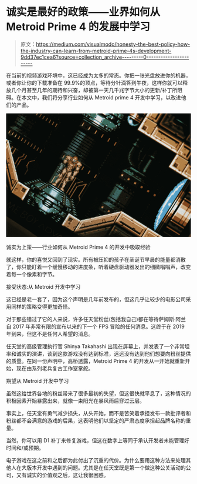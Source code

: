 # 诚实是最好的政策——业界如何从 Metroid Prime 4 的发展中学习

> 原文：<https://medium.com/visualmodo/honesty-the-best-policy-how-the-industry-can-learn-from-metroid-prime-4s-development-9dd37ec1cea6?source=collection_archive---------0----------------------->

在当前的视频游戏环境中，这已经成为太多的常态。你把一张光盘放进你的机器，或者你让你的下载准备在 99.9%的顶点，等待分针滴答到午夜，这样你就可以释放几个月甚至几年的期待和兴奋，却被第一天几千兆字节大小的更新/补丁所阻碍。在本文中，我们将分享行业如何从 Metroid prime 4 开发中学习，以改进他们的产品。

![](img/2bc3f30b3a8f5fea351a2364e1461b1b.png)

诚实为上策——行业如何从 Metroid Prime 4 的开发中吸取经验

就这样，你的喜悦又回到了现实。所有被压抑的孩子在圣诞节早晨的能量都消散了，你只能盯着一个缓慢移动的进度条，听着硬盘驱动器发出的细微嗡嗡声，改变着每一个像素和字节。

接受状态:从 Metroid 开发中学习

这已经是老一套了，因为这个声明是几年前发布的，但这几乎让较少的电影公司采用同样的策略变得更加奇怪。

对于那些错过了它的人来说，许多任天堂粉丝(包括我自己)都在等待萨姆斯·阿兰自 2017 年非常有限的宣布以来的下一个 FPS 冒险的任何消息。这终于在 2019 年到来，但这不是任何人希望的消息。

任天堂的高级管理执行官 Shinya Takahashi 出现在屏幕上，并发表了一个非常坦率和诚实的演讲，谈到这款游戏没有达到标准，远远没有达到他们想要向粉丝提供的质量。在同一份声明中，高桥透露，Metroid Prime 4 的开发从一开始就重新开始，现在由系列老兵复古工作室掌舵。

期望从 Metroid 开发中学习

虽然这给世界各地的粉丝带来了很多最初的失望，但这很快就平息了，这种情况的积极因素开始暴露出来，就像一束阳光在暴风雨后穿过云层。

事实上，任天堂有勇气减少损失，从头开始，而不是苦笑着承担发布一款批评者和粉丝都不会满意的游戏的后果，这表明他们以坚定的严肃态度承担起品牌名称的重量。

当然，你可以用 D1 补丁来修复游戏，但这在数字上等同于承认开发者未能管理好时间和/或预期。

电子游戏在这之前和之后都为此付出了沉重的代价。为什么要用这种方法来处理其他人在大版本开发中遇到的问题。尤其是在任天堂既是第一个做这种公关活动的公司，又有诚实的价值观之后，这让我很困惑。